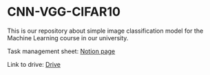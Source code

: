 # CNN-VGG-CIFAR10
This is our repository about simple image classification model for the Machine Learning course in our university.

Task management sheet: [Notion page](https://thainmuet.notion.site/Convolutional-Neural-Network-Project-Image-classification-bb34444369674ed6b9bc6bf02c4cd71b)

Link to drive: [Drive](https://drive.google.com/drive/folders/16hWbVk1oh4S64PUtNpNoQ7uY6uRFcIVf?usp=sharing)
